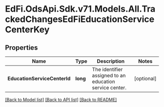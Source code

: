 # EdFi.OdsApi.Sdk.v71.Models.All.TrackedChangesEdFiEducationServiceCenterKey

## Properties

Name | Type | Description | Notes
------------ | ------------- | ------------- | -------------
**EducationServiceCenterId** | **long** | The identifier assigned to an education service center. | [optional] 

[[Back to Model list]](../../README.md#documentation-for-models) [[Back to API list]](../../README.md#documentation-for-api-endpoints) [[Back to README]](../../README.md)

